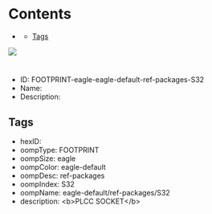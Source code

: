 



Contents
========

* [](#)
	* [Tags](#tags)
  
![][im]
# 

- ID: FOOTPRINT-eagle-eagle-default-ref-packages-S32
- Name: 
- Description: 

## Tags

- hexID: 
- oompType: FOOTPRINT
- oompSize: eagle
- oompColor: eagle-default
- oompDesc: ref-packages
- oompIndex: S32
- oompName: eagle-default/ref-packages/S32
- description: &lt;b&gt;PLCC SOCKET&lt;/b&gt;



[im]: image.png
